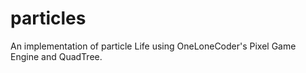 # particles
An implementation of particle Life using OneLoneCoder's Pixel Game Engine and QuadTree.
